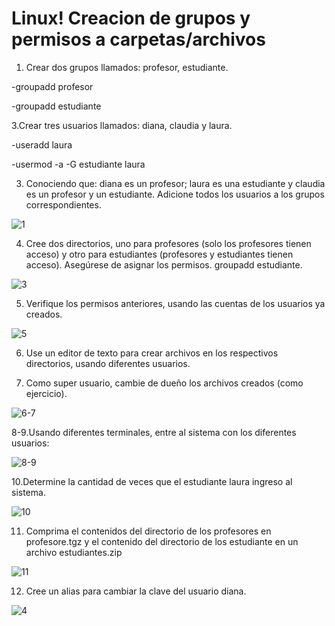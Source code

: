 
# Linux! Creacion de grupos y permisos a carpetas/archivos

1. Crear dos grupos llamados: profesor, estudiante.

  -groupadd profesor

  -groupadd estudiante

3.Crear tres usuarios llamados: diana, claudia y laura.

  -useradd  laura 

  -usermod -a -G estudiante laura

3. Conociendo que: diana es un profesor; laura es una estudiante y claudia es un profesor y un estudiante. Adicione todos los usuarios a los grupos correspondientes.

![1](https://user-images.githubusercontent.com/91298191/159828632-a7c3ae97-d445-4029-a3c4-508653d05394.png)

4. Cree dos directorios, uno para profesores (solo los profesores tienen acceso) y otro para
estudiantes (profesores y estudiantes tienen acceso). Asegúrese de asignar los permisos.
groupadd estudiante.

![3](https://user-images.githubusercontent.com/91298191/160217421-4c9d9d32-d4e0-47a6-ac59-ef9beb05ece1.png)

5. Verifique los permisos anteriores, usando las cuentas de los usuarios ya creados.

![5](https://user-images.githubusercontent.com/91298191/160325611-f72285b6-e8be-4c3d-a949-4b904ed8cb6b.png)

6. Use un editor de texto para crear archivos en los respectivos directorios, usando
diferentes usuarios.

7. Como super usuario, cambie de dueño los archivos creados (como ejercicio).

![6-7](https://user-images.githubusercontent.com/91298191/160325613-a8d67573-20f2-4013-92e6-986079c73f75.png)

8-9.Usando diferentes terminales, entre al sistema con los diferentes usuarios:

![8-9](https://user-images.githubusercontent.com/91298191/160325614-8cc16ff6-349f-4cf2-a860-581b3263c764.png)

10.Determine la cantidad de veces que el estudiante laura ingreso al sistema.

![10](https://user-images.githubusercontent.com/91298191/160325615-24ccda4d-dc47-4f72-a62d-29f16a646a35.png)

11. Comprima el contenidos del directorio de los profesores en profesore.tgz y el contenido del directorio de los estudiante en un archivo estudiantes.zip

![11](https://user-images.githubusercontent.com/91298191/160325610-fcd2aaa3-81ca-48e8-8675-9724e67cb96f.png)

12. Cree un alias para cambiar la clave del usuario diana.

![4](https://user-images.githubusercontent.com/91298191/160218095-beba2ba4-9c32-4ddf-bfca-f62791f2b6c2.png)
